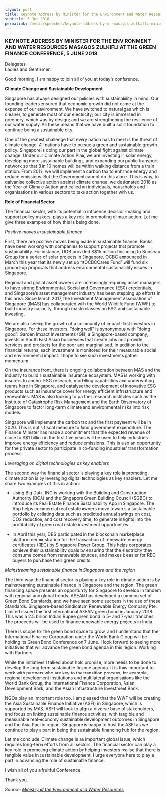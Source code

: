```yaml
---
layout: post
title: Keynote Address by Minister for the Environment and Water Resources Masagos Zulkifli at the Green Finance Conference
subtitle: 5 Jun 2018
permalink: /media/speeches/keynote-address-by-mr-masagos-zulkifli-minister-for-the-environment-and-water-resources-at-the-green-finance-conference-5-june-2018
---
```


### KEYNOTE ADDRESS BY MINISTER FOR THE ENVIRONMENT AND WATER RESOURCES MASAGOS ZULKIFLI AT THE GREEN FINANCE CONFERENCE, 5 JUNE 2018

Delegates  
Ladies and Gentlemen

Good morning. I am happy to join all of you at today’s conference.

**Climate Change and Sustainable Development**

Singapore has always designed our policies with sustainability in mind. Our founding leaders ensured that economic growth did not come at the expense of our environment. We have switched to natural gas which is cleaner, to generate most of our electricity; our city is immersed in greenery, which was by design; and we are strengthening the resilience of our water supply. All these means that we have built a solid foundation to continue being a sustainable city.

One of the greatest challenge that every nation has to meet is the threat of climate change. All nations have to pursue a green and sustainable growth policy. Singapore is doing our part in the global fight against climate change. Under our Climate Action Plan, we are investing in solar energy, developing more sustainable buildings, and expanding our public transport network so that 8 in 10 homes will be within walking distance from a train station. From 2019, we will implement a carbon tax to enhance energy and reduce emissions. But the Government cannot do this alone. This is why, to galvanise collective action against climate change, we designated 2018 as the Year of Climate Action and called on individuals, households and organisations in various sectors to take action together with us.

**Role of Financial Sector**

The financial sector, with its potential to influence decision-making and support policy makers, plays a key role in promoting climate action. Let me give three examples of how this is being done.

*Positive moves in sustainable finance*

First, there are positive moves being made in sustainable finance. Banks have been working with companies to support projects that promote sustainability. For instance, UOB provided S$15 million financing to Sunseap Group for a series of solar projects in Singapore. OCBC announced in March this year that its newly set up “#OCBCCares Fund” will fund six ground-up proposals that address environmental sustainability issues in Singapore.

Regional and global asset owners are increasingly requiring asset managers to have strong Environmental, Social and Governance (ESG) credentials, and Singapore’s asset management industry has been stepping up efforts in this area. Since March 2017, the Investment Management Association of Singapore (IMAS) has collaborated with the World Wildlife Fund (WWF) to build industry capacity, through masterclasses on ESG and sustainable investing.

We are also seeing the growth of a community of impact-first investors in Singapore. For these investors, “doing well” is synonymous with “doing good”. Garden Impact Investments (GII), a Singapore-based company, invests in South East Asian businesses that create jobs and provide services and products for the poor and marginalised. In addition to the financial returns, each investment is monitored for their measurable social and environmental impact. I hope to see such investments gather momentum.

On the insurance front, there is ongoing collaboration between MAS and the industry to build a sustainable insurance ecosystem. MAS is working with insurers to anchor ESG research, modelling capabilities and underwriting teams here in Singapore, and catalyse the development of innovative ESG products such as insurance cover for energy efficient infrastructure and renewables. MAS is also looking to partner research institutes such as the Institute of Catastrophe Risk Management and the Earth Observatory of Singapore to factor long-term climate and environmental risks into risk models.

Singapore will implement the carbon tax and the first payment will be in 2020. This is not a fiscal measure to fund government expenditure. The Finance Minister has made a commitment that the expected revenue of close to S$1 billion in the first five years will be used to help industries improve energy efficiency and reduce emissions. This is also an opportunity for the private sector to participate in co-funding industries’ transformation process.

*Leveraging on digital technologies as key enablers*

The second way the financial sector is playing a key role in promoting climate action is by leveraging digital technologies as key enablers. Let me share two examples of this in action:

* Using Big Data, ING is working with the Building and Construction Authority (BCA) and the Singapore Green Building Council (SGBC) to introduce its Real Estate Finance Sustainability App in Singapore. The App helps commercial real estate owners move towards a sustainable portfolio by collating data such as predicted annual savings on cost, CO2 reduction, and cost recovery time, to generate insights into the profitability of green real estate investment opportunities. 

* In April this year, DBS participated in the blockchain marketplace platform demonstration for the transaction of renewable energy certificates (REC) by Singapore Power Group. This helps corporates achieve their sustainability goals by ensuring that the electricity they consume comes from renewable sources, and makes it easier for REC buyers to purchase their green credits.

*Mainstreaming sustainable finance in Singapore and the region*

The third way the financial sector is playing a key role in climate action is by mainstreaming sustainable finance in Singapore and the region. The green financing space presents an opportunity for Singapore to develop in tandem with regional and global trends. ASEAN has developed a common set of Green Bond Standards, and we have seen some success in the use of these Standards. Singapore-based Sindicatum Renewable Energy Company Pte. Limited issued the first international ASEAN green bond in January 2018. This was a 2.5 billion Indian Rupee green bond in 5- and 7-year tranches. The proceeds will be used to finance renewable energy projects in India.

There is scope for the green bond space to grow, and I understand that the International Finance Corporation under the World Bank Group will be holding its Green Bond Conference on 7 June. I look forward to seeing more initiatives that will advance the green bond agenda in this region. Working with Partners

While the initiatives I talked about hold promise, more needs to be done to develop the long-term sustainable finance agenda. It is thus important to work with partners who are key to the transition process, for example, regional development institutions and multilateral organisations like the World Bank Group, the International Finance Corporation, Asian Development Bank, and the Asian Infrastructure Investment Bank.

NGOs play an important role too. I am pleased that the WWF will be creating the Asia Sustainable Finance Initiative (ASFI) in Singapore, which is supported by MAS. ASFI will look to align a diverse base of stakeholders, and focus on linking sustainable finance activities, with tangible and measurable real-economy sustainable development outcomes in Singapore and the Asia Pacific region. Singapore is happy to host the ASFI as we continue to play a part in being the sustainable financing hub for the region.

Let me conclude. Climate change is an important global issue, which requires long-term efforts from all sectors. The financial sector can play a key role in promoting climate action by helping investors realise that there is tangible value in sustainable development. I urge everyone here to play a part in advancing the role of sustainable finance.

I wish all of you a fruitful Conference.

Thank you.


*Source: [<a href="https://www.mewr.gov.sg/" target="_blank">Ministry of the Environment and Water Resources</a>](https://www.mewr.gov.sg/)*
